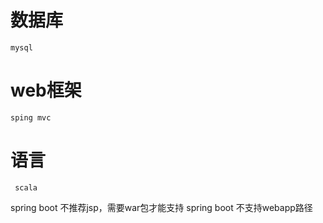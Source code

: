 # 数据库
``` mysql ```
# web框架
``` sping mvc ```
# 语言
``` scala```

spring boot 不推荐jsp，需要war包才能支持
spring boot 不支持webapp路径